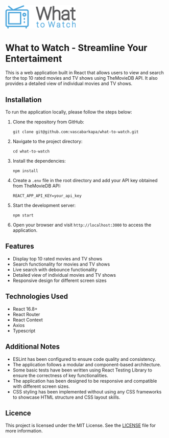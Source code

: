 <img src="src/assets/logo/w2w-logo.png" alt="W2W Logo" width="220">


# What to Watch - Streamline Your Entertaiment

This is a web application built in React that allows users to view and search for the top 10 rated movies and TV shows using TheMovieDB API. It also provides a detailed view of individual movies and TV shows.

## Installation

To run the application locally, please follow the steps below:

1. Clone the repository from GitHub:

   ```
   git clone git@github.com:vascabarkapa/what-to-watch.git
   ```

2. Navigate to the project directory:

   ```
   cd what-to-watch
   ```

3. Install the dependencies:

   ```
   npm install
   ```

4. Create a `.env` file in the root directory and add your API key obtained from TheMovieDB API:

   ```
   REACT_APP_API_KEY=your_api_key
   ```

5. Start the development server:

   ```
   npm start
   ```

6. Open your browser and visit `http://localhost:3000` to access the application.

## Features

- Display top 10 rated movies and TV shows
- Search functionality for movies and TV shows
- Live search with debounce functionality
- Detailed view of individual movies and TV shows
- Responsive design for different screen sizes

## Technologies Used

- React 16.8+
- React Router
- React Context
- Axios
- Typescript

## Additional Notes

- ESLint has been configured to ensure code quality and consistency.
- The application follows a modular and component-based architecture.
- Some basic tests have been written using React Testing Library to ensure the correctness of key functionalities.
- The application has been designed to be responsive and compatible with different screen sizes.
- CSS styling has been implemented without using any CSS frameworks to showcase HTML structure and CSS layout skills.

## Licence

This project is licensed under the MIT License. See the [LICENSE](LICENSE) file for more information.